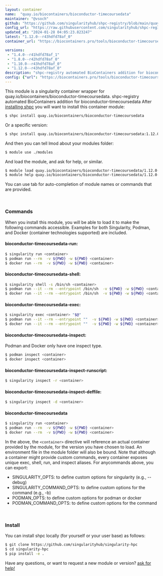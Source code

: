 ```yaml
---
layout: container
name:  "quay.io/biocontainers/bioconductor-timecoursedata"
maintainer: "@vsoch"
github: "https://github.com/singularityhub/shpc-registry/blob/main/quay.io/biocontainers/bioconductor-timecoursedata/container.yaml"
config_url: "https://raw.githubusercontent.com/singularityhub/shpc-registry/main/quay.io/biocontainers/bioconductor-timecoursedata/container.yaml"
updated_at: "2024-01-28 04:05:23.823247"
latest: "1.12.0--r43hdfd78af_0"
container_url: "https://biocontainers.pro/tools/bioconductor-timecoursedata"

versions:
 - "1.4.0--r41hdfd78af_1"
 - "1.8.0--r42hdfd78af_0"
 - "1.10.0--r43hdfd78af_0"
 - "1.12.0--r43hdfd78af_0"
description: "shpc-registry automated BioContainers addition for bioconductor-timecoursedata"
config: {"url": "https://biocontainers.pro/tools/bioconductor-timecoursedata", "maintainer": "@vsoch", "description": "shpc-registry automated BioContainers addition for bioconductor-timecoursedata", "latest": {"1.12.0--r43hdfd78af_0": "sha256:e72e26c71e659fb3b57c82c484c10a6cc9d74acf20245074b4f68585f1970163"}, "tags": {"1.4.0--r41hdfd78af_1": "sha256:099c7849212b26eab5d0bdf263ff0a92b8bca943f591f896f3be015766611a58", "1.8.0--r42hdfd78af_0": "sha256:6b3da897691e61110751ccd6282eb08d3cb2c6be825426c97893b12d1dded1af", "1.10.0--r43hdfd78af_0": "sha256:e68806168d052fdb99fe8d4fc76edfbc2eda7d4db5785edc97c9c1d39f115f17", "1.12.0--r43hdfd78af_0": "sha256:e72e26c71e659fb3b57c82c484c10a6cc9d74acf20245074b4f68585f1970163"}, "docker": "quay.io/biocontainers/bioconductor-timecoursedata"}
---
```


This module is a singularity container wrapper for quay.io/biocontainers/bioconductor-timecoursedata.
shpc-registry automated BioContainers addition for bioconductor-timecoursedata
After [installing shpc](#install) you will want to install this container module:


```bash
$ shpc install quay.io/biocontainers/bioconductor-timecoursedata
```

Or a specific version:

```bash
$ shpc install quay.io/biocontainers/bioconductor-timecoursedata:1.12.0--r43hdfd78af_0
```

And then you can tell lmod about your modules folder:

```bash
$ module use ./modules
```

And load the module, and ask for help, or similar.

```bash
$ module load quay.io/biocontainers/bioconductor-timecoursedata/1.12.0--r43hdfd78af_0
$ module help quay.io/biocontainers/bioconductor-timecoursedata/1.12.0--r43hdfd78af_0
```

You can use tab for auto-completion of module names or commands that are provided.

<br>

### Commands

When you install this module, you will be able to load it to make the following commands accessible.
Examples for both Singularity, Podman, and Docker (container technologies supported) are included.

#### bioconductor-timecoursedata-run:

```bash
$ singularity run <container>
$ podman run --rm  -v ${PWD} -w ${PWD} <container>
$ docker run --rm  -v ${PWD} -w ${PWD} <container>
```

#### bioconductor-timecoursedata-shell:

```bash
$ singularity shell -s /bin/sh <container>
$ podman run --it --rm --entrypoint /bin/sh  -v ${PWD} -w ${PWD} <container>
$ docker run --it --rm --entrypoint /bin/sh  -v ${PWD} -w ${PWD} <container>
```

#### bioconductor-timecoursedata-exec:

```bash
$ singularity exec <container> "$@"
$ podman run --it --rm --entrypoint ""  -v ${PWD} -w ${PWD} <container> "$@"
$ docker run --it --rm --entrypoint ""  -v ${PWD} -w ${PWD} <container> "$@"
```

#### bioconductor-timecoursedata-inspect:

Podman and Docker only have one inspect type.

```bash
$ podman inspect <container>
$ docker inspect <container>
```

#### bioconductor-timecoursedata-inspect-runscript:

```bash
$ singularity inspect -r <container>
```

#### bioconductor-timecoursedata-inspect-deffile:

```bash
$ singularity inspect -d <container>
```



#### bioconductor-timecoursedata

```bash
$ singularity run <container>
$ podman run --rm  -v ${PWD} -w ${PWD} <container>
$ docker run --rm  -v ${PWD} -w ${PWD} <container>
```


In the above, the `<container>` directive will reference an actual container provided
by the module, for the version you have chosen to load. An environment file in the
module folder will also be bound. Note that although a container
might provide custom commands, every container exposes unique exec, shell, run, and
inspect aliases. For anycommands above, you can export:

 - SINGULARITY_OPTS: to define custom options for singularity (e.g., --debug)
 - SINGULARITY_COMMAND_OPTS: to define custom options for the command (e.g., -b)
 - PODMAN_OPTS: to define custom options for podman or docker
 - PODMAN_COMMAND_OPTS: to define custom options for the command

<br>

### Install

You can install shpc locally (for yourself or your user base) as follows:

```bash
$ git clone https://github.com/singularityhub/singularity-hpc
$ cd singularity-hpc
$ pip install -e .
```

Have any questions, or want to request a new module or version? [ask for help!](https://github.com/singularityhub/singularity-hpc/issues)